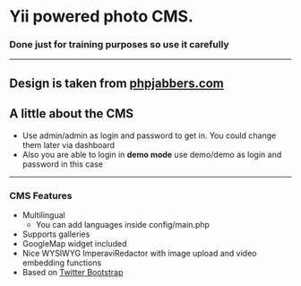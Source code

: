# Yii powered photo CMS.
### Done just for training purposes so use it carefully
----------------------------
**Design is taken from** [phpjabbers.com](http://www.phpjabbers.com/)
----------------------------

## A little about the CMS

* Use admin/admin as login and password to get in. You could change them later via dashboard
* Also you are able to login in **demo mode** use demo/demo as login and password in this case
----------------------------

### CMS Features
* Multilingual
	* You can add languages inside config/main.php
* Supports galleries
* GoogleMap widget included
* Nice WYSIWYG ImperaviRedactor with image upload and video embedding functions
* Based on [Twitter Bootstrap](http://getbootstrap.com/2.3.2/)